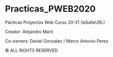 # Practicas_PWEB2020
Pácticas Proyectos Web Curso 20-21 (laSalleURL)

Creator:
          Alejandro Martí

Co-owners:
          Daniel Gonzalez /
          Marco Antonio Perez
          


© ALL RIGHTS RESERVED

